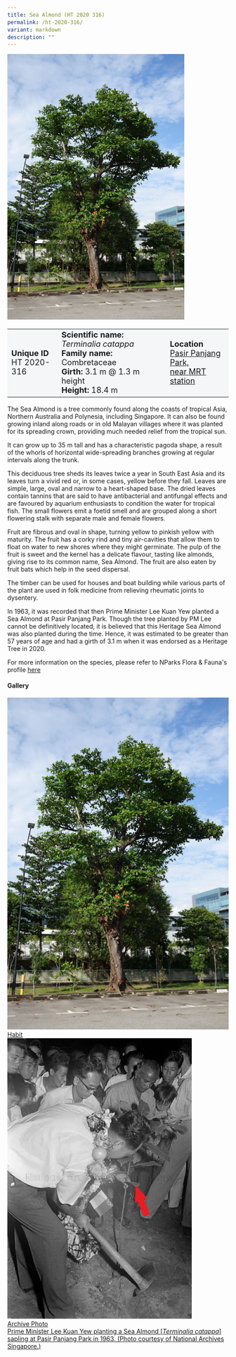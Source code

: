 ```yaml
---
title: Sea Almond (HT 2020 316)
permalink: /ht-2020-316/
variant: markdown
description: ""
---
```

<div class="isomer-image-wrapper">
<img style="width: 80%;" height="50%" width="100%" src="/images/Heritage_trees_photos/tercat_ht2020-316_habit.jpg"> 
</div>
<p></p>
<table style="minWidth: 100px; font-size: 18px; background: #F4F6F7">
<tbody><tr>
<td rowspan="1" colspan="1">
<strong>Unique ID</strong>
<br>HT 2020-316
</td>
<td rowspan="1" colspan="1">
<strong>Scientific name:</strong> <em>Terminalia catappa</em> 
<br><strong>Family name:</strong> Combretaceae
<br><strong>Girth:</strong> 3.1 m @ 1.3 m height
<br><strong>Height: </strong>18.4 m
</td>
<td rowspan="1" colspan="1">
<strong>Location</strong><a href="https://www.onemap.gov.sg/?lat=1.2752600000447851&amp;lng=103.79240000002645">
<br>Pasir Panjang Park,<br>near MRT station</a>
</td>
</tr>
</tbody></table>
<p>The Sea Almond is a tree commonly found along the coasts of tropical Asia, Northern Australia and Polynesia, including Singapore. It can also be found growing inland along roads or in old Malayan villages where it was planted for its spreading crown, providing much needed relief from the tropical sun.</p>

<p>It can grow up to 35 m tall and has a characteristic pagoda shape, a result of the whorls of horizontal wide-spreading branches growing at regular intervals along the trunk.</p>

<p>This deciduous tree sheds its leaves twice a year in South East Asia and its leaves turn a vivid red or, in some cases, yellow before they fall. Leaves are simple, large, oval and narrow to a heart-shaped base. The dried leaves contain tannins that are said to have antibacterial and antifungal effects and are favoured by aquarium enthusiasts to condition the water for tropical fish. The small flowers emit a foetid smell and are grouped along a short flowering stalk with separate male and female flowers.</p>

<p>Fruit are fibrous and oval in shape, turning yellow to pinkish yellow with maturity. The fruit has a corky rind and tiny air-cavities that allow them to float on water to new shores where they might germinate. The pulp of the fruit is sweet and the kernel has a delicate flavour, tasting like almonds, giving rise to its common name, Sea Almond. The fruit are also eaten by fruit bats which help in the seed dispersal.</p>

<p>The timber can be used for houses and boat building while various parts of the plant are used in folk medicine from relieving rheumatic joints to dysentery.</p>

<p>In 1963, it was recorded that then Prime Minister Lee Kuan Yew planted a Sea Almond at Pasir Panjang Park. Though the tree planted by PM Lee cannot be definitively located, it is believed that this Heritage Sea Almond was also planted during the time. Hence, it was estimated to be greater than 57 years of age and had a girth of 3.1 m when it was endorsed as a Heritage Tree in 2020.</p>
	
<p>For more information on the species, please refer to NParks Flora &amp; Fauna's profile <a href="https://www.nparks.gov.sg/florafaunaweb/flora/2/9/2916">here</a></p>

<h4><b>Gallery</b></h4>
<div class="isomer-card-grid">
<a href="/images/Heritage_trees_photos/tercat_ht2020-316_habit.jpg" class="isomer-card">
<div class="isomer-card-image">
<div class="isomer-image-wrapper"><img src="/images/Heritage_trees_photos/tercat_ht2020-316_habit.jpg"></div></div>
<div class="isomer-card-body"><div class="isomer-card-title">Habit</div></div></a>
	
<a href="/images/Heritage_trees_photos/tercat_ht2020-316_archive.png" class="isomer-card">
<div class="isomer-card-image">
<div class="isomer-image-wrapper"><img src="/images/Heritage_trees_photos/tercat_ht2020-316_archive.png"></div></div>
<div class="isomer-card-body"><div class="isomer-card-title">Archive Photo</div><div class="isomer-card-description">Prime Minister Lee Kuan Yew planting a Sea Almond [<em>Terminalia catappa</em>] sapling at Pasir Panjang Park in 1963. (Photo courtesy of National Archives Singapore.)</div></div></a>
</div>